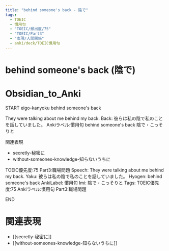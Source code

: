 ```yaml
---
title: "behind someone's back - 陰で"
tags:
  - TOEIC
  - 慣用句
  - "TOEIC/頻出度/75"
  - "TOEIC/Part3"
  - "表現/人間関係"
  - anki/deck/TOEIC慣用句
---
```


# behind someone's back (陰で)

# Obsidian_to_Anki
START
eigo-kanyoku
behind someone's back

They were talking about me behind my back.
Back:
彼らは私の陰で私のことを話していました。
Ankiラベル:慣用句
behind someone's back
陰で・こっそりと

関連表現
- secretly-秘密に
- without-someones-knowledge-知らないうちに

TOEIC優先度:75
Part3:職場問題
Speech: They were talking about me behind my back.
Yaku: 彼らは私の陰で私のことを話していました。
Hyogen: behind someone's back
AnkiLabel: 慣用句
Imi: 陰で・こっそりと
Tags: TOEIC優先度:75 Ankiラベル:慣用句 Part3:職場問題
<!--ID: 1751043183023-->
END

# 関連表現
- [[secretly-秘密に]]
- [[without-someones-knowledge-知らないうちに]]
